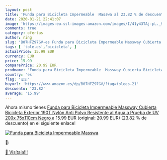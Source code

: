 ```yaml
---
layout: post
title: 'Funda para Bicicleta Impermeable  Masswa al 23.82 % de descuento'
date: 2020-01-21 22:41:07
image: 'https://images-eu.ssl-images-amazon.com/images/I/41y43TAj-pL._SL200_.jpg'
comments: true
category: ofertas
author: ring
slug: 'B07HFZ97GV-es Funda para Bicicleta Impermeable Massway Cubierta...'
tags: [ 'tole.es','bicicleta', ]
actualPrice: 15.99 EUR
currency: EUR
price: 15.99
comparePrice: 20.99 EUR
prodname: 'Funda para Bicicleta Impermeable  Massway Cubierta Bicicleta Exterior 190T Nylón Anti Polvo Resistente al Agua a Prueba de UV 200x 75x110cm  Negro '
country: 'es'
flag: '🇪🇸'
buyurl: 'https://www.amazon.es/dp/B07HFZ97GV/?tag=tolees-21'
descuento: '23.82'
average: '15.99'
---
```


Ahora mismo tienes [Funda para Bicicleta Impermeable  Massway Cubierta Bicicleta Exterior 190T Nylón Anti Polvo Resistente al Agua a Prueba de UV 200x 75x110cm  Negro ](https://www.amazon.es/dp/B07HFZ97GV/?tag=tolees-21) a 15.99 EUR (original: 20.99 EUR) (23.82 %  de descuento) en el siguiente enlace!

[![Funda para Bicicleta Impermeable  Masswa](https://images-eu.ssl-images-amazon.com/images/I/41y43TAj-pL._SL200_.jpg)](https://www.amazon.es/dp/B07HFZ97GV/?tag=tolees-21)

🔎:


[🛒 Visítala!!!](https://www.amazon.es/dp/B07HFZ97GV/?tag=tolees-21)
